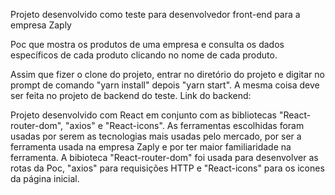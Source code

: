 Projeto desenvolvido como teste para desenvolvedor front-end para a empresa Zaply

Poc que mostra os produtos de uma empresa e consulta os dados específicos de cada produto clicando no nome de cada produto.

Assim que fizer o clone do projeto, entrar no diretório do projeto e digitar no prompt de comando "yarn install" depois "yarn start". A mesma coisa deve ser feita no projeto de backend do teste.
Link do backend: 

Projeto desenvolvido com React em conjunto com as bibliotecas "React-router-dom", "axios" e "React-icons". As ferramentas escolhidas foram usadas por serem as tecnologias mais usadas pelo mercado, por ser a ferramenta usada na empresa Zaply e por ter maior familiaridade na ferramenta. A bibioteca "React-router-dom" foi usada para desenvolver as rotas da Poc, "axios" para requisições HTTP e "React-icons" para os icones da página inicial. 
